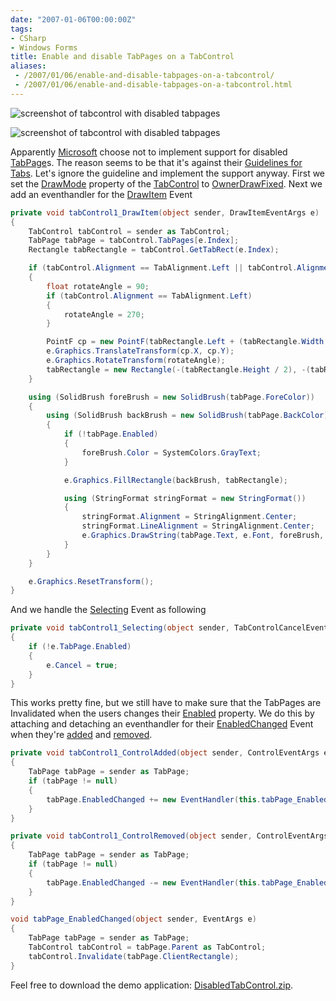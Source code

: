 ```yaml
---
date: "2007-01-06T00:00:00Z"
tags:
- CSharp
- Windows Forms
title: Enable and disable TabPages on a TabControl
aliases:
 - /2007/01/06/enable-and-disable-tabpages-on-a-tabcontrol/
 - /2007/01/06/enable-and-disable-tabpages-on-a-tabcontrol.html
---
```

![screenshot of tabcontrol with disabled tabpages](http://www.timvw.be/wp-content/images/disabled-tabcontrol-1.gif)
  
![screenshot of tabcontrol with disabled tabpages](http://www.timvw.be/wp-content/images/disabled-tabcontrol-2.gif)

Apparently [Microsoft](http://www.microsoft.com) choose not to implement support for disabled [TabPage](http://msdn2.microsoft.com/en-us/library/system.windows.forms.tabpage.aspx)s. The reason seems to be that it's against their [Guidelines for Tabs](http://msdn2.microsoft.com/en-us/library/aa511493.aspx). Let's ignore the guideline and implement the support anyway. First we set the [DrawMode](http://msdn2.microsoft.com/en-us/library/system.windows.forms.tabcontrol.drawmode.aspx) property of the [TabControl](http://msdn2.microsoft.com/en-us/library/system.windows.forms.tabcontrol.aspx) to [OwnerDrawFixed](http://msdn2.microsoft.com/en-us/library/system.windows.forms.tabdrawmode.aspx). Next we add an eventhandler for the [DrawItem](http://msdn2.microsoft.com/en-us/library/system.windows.forms.tabcontrol.drawitem.aspx) Event

```csharp
private void tabControl1_DrawItem(object sender, DrawItemEventArgs e)
{
	TabControl tabControl = sender as TabControl;
	TabPage tabPage = tabControl.TabPages[e.Index];
	Rectangle tabRectangle = tabControl.GetTabRect(e.Index);

	if (tabControl.Alignment == TabAlignment.Left || tabControl.Alignment == TabAlignment.Right)
	{
		float rotateAngle = 90;
		if (tabControl.Alignment == TabAlignment.Left)
		{
			rotateAngle = 270;
		}

		PointF cp = new PointF(tabRectangle.Left + (tabRectangle.Width / 2), tabRectangle.Top + (tabRectangle.Height / 2));
		e.Graphics.TranslateTransform(cp.X, cp.Y);
		e.Graphics.RotateTransform(rotateAngle);
		tabRectangle = new Rectangle(-(tabRectangle.Height / 2), -(tabRectangle.Width / 2), tabRectangle.Height, tabRectangle.Width);
	}

	using (SolidBrush foreBrush = new SolidBrush(tabPage.ForeColor))
	{
		using (SolidBrush backBrush = new SolidBrush(tabPage.BackColor))
		{
			if (!tabPage.Enabled)
			{
				foreBrush.Color = SystemColors.GrayText;
			}

			e.Graphics.FillRectangle(backBrush, tabRectangle);

			using (StringFormat stringFormat = new StringFormat())
			{
				stringFormat.Alignment = StringAlignment.Center;
				stringFormat.LineAlignment = StringAlignment.Center;
				e.Graphics.DrawString(tabPage.Text, e.Font, foreBrush, tabRectangle, stringFormat);
			}
		}
	}

	e.Graphics.ResetTransform();
}
```

And we handle the [Selecting](http://msdn2.microsoft.com/en-us/library/system.windows.forms.tabcontrol.selecting.aspx) Event as following

```csharp
private void tabControl1_Selecting(object sender, TabControlCancelEventArgs e)
{
	if (!e.TabPage.Enabled)
	{
		e.Cancel = true;
	}
}
```

This works pretty fine, but we still have to make sure that the TabPages are Invalidated when the users changes their [Enabled](http://msdn2.microsoft.com/en-us/library/system.windows.forms.control.enabled.aspx) property. We do this by attaching and detaching an eventhandler for their [EnabledChanged](http://msdn2.microsoft.com/en-us/library/system.windows.forms.control.enabledchanged.aspx) Event when they're [added](http://msdn2.microsoft.com/en-us/library/system.windows.forms.control.controladded.aspx) and [removed](http://msdn2.microsoft.com/en-us/library/system.windows.forms.control.controlremoved.aspx).

```csharp
private void tabControl1_ControlAdded(object sender, ControlEventArgs e)
{
	TabPage tabPage = sender as TabPage;
	if (tabPage != null)
	{
		tabPage.EnabledChanged += new EventHandler(this.tabPage_EnabledChanged);
	}
}

private void tabControl1_ControlRemoved(object sender, ControlEventArgs e)
{
	TabPage tabPage = sender as TabPage;
	if (tabPage != null)
	{
		tabPage.EnabledChanged -= new EventHandler(this.tabPage_EnabledChanged);
	}
}

void tabPage_EnabledChanged(object sender, EventArgs e)
{
	TabPage tabPage = sender as TabPage;
	TabControl tabControl = tabPage.Parent as TabControl;
	tabControl.Invalidate(tabPage.ClientRectangle);
}
```

Feel free to download the demo application: [DisabledTabControl.zip](http://www.timvw.be/wp-content/code/csharp/DisabledTabControl.zip).
